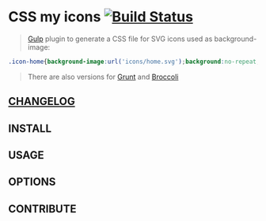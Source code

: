 # CSS my icons  [![Build Status](https://travis-ci.org/raiseandfall/gulp-cssmyicons.svg)](https://travis-ci.org/raiseandfall/gulp-cssmyicons)

> [Gulp](http://gulpjs.com/) plugin to generate a CSS file for SVG icons used as background-image:

```css
.icon-home{background-image:url('icons/home.svg');background:no-repeat;}
```

> There are also versions for [Grunt](https://github.com/raiseandfall/grunt-cssmyicons) and [Broccoli](https://github.com/raiseandfall/broccoli-cssmyicons)

## [CHANGELOG](./CHANGELOG.md)

## INSTALL

## USAGE

## OPTIONS

## CONTRIBUTE
